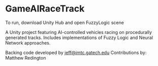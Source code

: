 # GameAIRaceTrack
To run, download Unity Hub and open FuzzyLogic scene

A Unity project featuring AI-controlled vehicles racing on procedurally generated tracks. Includes implementations of Fuzzy Logic and Neural Network approaches.

Backing code developed by jeff@imtc.gatech.edu
Contributions by: Matthew Redington
